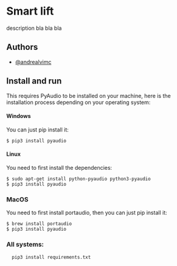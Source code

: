 
# Smart lift

description bla bla bla


## Authors

- [@andrealvimc](https://www.github.com/andrealvimc)


## Install and run

This requires PyAudio to be installed on your machine, here is the installation process depending on your operating system:


#### Windows
You can just pip install it:
```
$ pip3 install pyaudio
```

#### Linux
You need to first install the dependencies:

```
$ sudo apt-get install python-pyaudio python3-pyaudio
$ pip3 install pyaudio
```


### MacOS
You need to first install portaudio, then you can just pip install it:
```
$ brew install portaudio
$ pip3 install pyaudio
```



### All systems: 
```
  pip3 install requirements.txt
  ```
